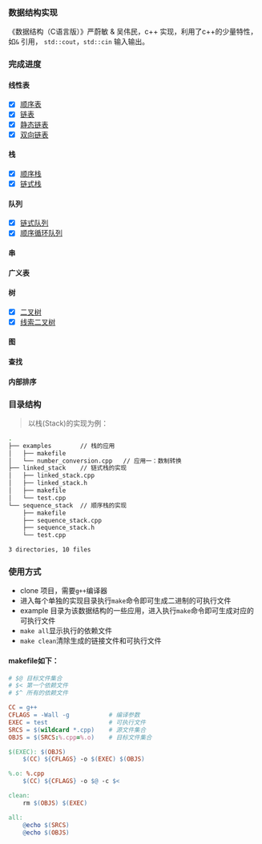 ### 数据结构实现
《数据结构（C语言版）》严蔚敏 & 吴伟民，c++ 实现，利用了c++的少量特性，如`&` 引用， `std::cout`，`std::cin` 输入输出。

### 完成进度

#### 线性表
- [x] [顺序表](linear_list/sequence_list)
- [x] [链表](linear_list/linked_list)
- [x] [静态链表](linear_list/static_linked_list)
- [x] [双向链表](linear_list/double_linked_list)

#### 栈
- [x] [顺序栈](stack/sequence_stack)
- [x] [链式栈](stack/linked_stack)

#### 队列
- [x] [链式队列](queue/linked_queue)
- [x] [顺序循环队列](queue/sequence_queue)

#### 串

#### 广义表

#### 树
- [x] [二叉树](tree/binary_tree)
- [x] [线索二叉树](tree/threaded_binary_tree)

#### 图

#### 查找

#### 内部排序

### 目录结构

> 以栈(Stack)的实现为例：

```bash
.
├── examples        // 栈的应用
│   ├── makefile
│   └── number_conversion.cpp   // 应用一：数制转换
├── linked_stack    // 链式栈的实现
│   ├── linked_stack.cpp
│   ├── linked_stack.h
│   ├── makefile
│   └── test.cpp
└── sequence_stack  // 顺序栈的实现
    ├── makefile
    ├── sequence_stack.cpp
    ├── sequence_stack.h
    └── test.cpp

3 directories, 10 files
```

### 使用方式
- clone 项目，需要`g++`编译器
- 进入每个单独的实现目录执行`make`命令即可生成二进制的可执行文件
- example 目录为该数据结构的一些应用，进入执行`make`命令即可生成对应的可执行文件
- `make all`显示执行的依赖文件
- `make clean`清除生成的链接文件和可执行文件

#### makefile如下：
```makefile
# $@ 目标文件集合
# $< 第一个依赖文件
# $^ 所有的依赖文件

CC = g++
CFLAGS = -Wall -g           # 编译参数
EXEC = test                 # 可执行文件
SRCS = $(wildcard *.cpp)    # 源文件集合
OBJS = $(SRCS:%.cpp=%.o)    # 目标文件集合

$(EXEC): $(OBJS)
	$(CC) ${CFLAGS} -o $(EXEC) $(OBJS)

%.o: %.cpp
	$(CC) ${CFLAGS} -o $@ -c $<

clean:
	rm $(OBJS) $(EXEC)

all:
	@echo $(SRCS)
	@echo $(OBJS)
```